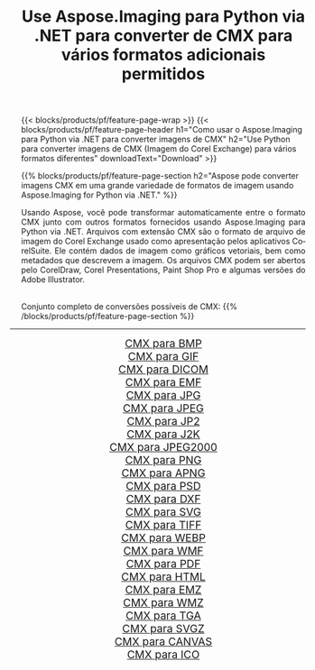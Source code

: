 ﻿---
title: Use Aspose.Imaging para Python via .NET para converter de CMX para vários formatos adicionais permitidos 
weight: 3920
url: /pt/python-net/conversion/from/cmx/ 
lang: pt
langdirlevel: 2
locales: zh-hans,ja,it,ru,de,es,fr,nl,id,lt,pl,pt,vi,tr,ko,zh-hant,ar,hi,th,sv,cs,uk,he
description: Você pode transformar rapidamente de CMX(Imagem do Corel Exchange) em vários formatos usando Aspose.Imaging para Python via .NET.
---

{{< blocks/products/pf/feature-page-wrap >}}
{{< blocks/products/pf/feature-page-header h1="Como usar o Aspose.Imaging para Python via .NET para converter imagens de CMX" h2="Use Python para converter imagens de CMX (Imagem do Corel Exchange) para vários formatos diferentes" downloadText="Download" >}}


{{% blocks/products/pf/feature-page-section  h2="Aspose pode converter imagens CMX em uma grande variedade de formatos de imagem usando Aspose.Imaging for Python via .NET." %}}
<p align=justify>Usando Aspose, você pode transformar automaticamente entre o formato CMX junto com outros formatos fornecidos usando Aspose.Imaging para Python via .NET. Arquivos com extensão CMX são o formato de arquivo de imagem do Corel Exchange usado como apresentação pelos aplicativos CorelSuite. Ele contém dados de imagem como gráficos vetoriais, bem como metadados que descrevem a imagem. Os arquivos CMX podem ser abertos pelo CorelDraw, Corel Presentations, Paint Shop Pro e algumas versões do Adobe Illustrator.</p>
<br/>
Conjunto completo de conversões possíveis de CMX:
{{% /blocks/products/pf/feature-page-section %}}
<div class="container-fluid productfamilypage bg-gray">
    <div class="convertypes bg-gray agp-content section">
        <div class="container">
		<hr style="margin-left:-20px;"/>
		<div class="row other-converters" style="gap: 10px;font-size: 19px;text-align:center;">
		    <div class='col-md-2 other-converter remove-lp remove-rp'><a href="/imaging/pt/python-net/conversion/cmx-to-bmp/" style="padding:15px;">CMX para BMP</a></div><div class='col-md-2 other-converter remove-lp remove-rp'><a href="/imaging/pt/python-net/conversion/cmx-to-gif/" style="padding:15px;">CMX para GIF</a></div><div class='col-md-2 other-converter remove-lp remove-rp'><a href="/imaging/pt/python-net/conversion/cmx-to-dicom/" style="padding:15px;">CMX para DICOM</a></div><div class='col-md-2 other-converter remove-lp remove-rp'><a href="/imaging/pt/python-net/conversion/cmx-to-emf/" style="padding:15px;">CMX para EMF</a></div><div class='col-md-2 other-converter remove-lp remove-rp'><a href="/imaging/pt/python-net/conversion/cmx-to-jpg/" style="padding:15px;">CMX para JPG</a></div><div class='col-md-2 other-converter remove-lp remove-rp'><a href="/imaging/pt/python-net/conversion/cmx-to-jpeg/" style="padding:15px;">CMX para JPEG</a></div><div class='col-md-2 other-converter remove-lp remove-rp'><a href="/imaging/pt/python-net/conversion/cmx-to-jp2/" style="padding:15px;">CMX para JP2</a></div><div class='col-md-2 other-converter remove-lp remove-rp'><a href="/imaging/pt/python-net/conversion/cmx-to-j2k/" style="padding:15px;">CMX para J2K</a></div><div class='col-md-2 other-converter remove-lp remove-rp'><a href="/imaging/pt/python-net/conversion/cmx-to-jpeg2000/" style="padding:15px;">CMX para JPEG2000</a></div><div class='col-md-2 other-converter remove-lp remove-rp'><a href="/imaging/pt/python-net/conversion/cmx-to-png/" style="padding:15px;">CMX para PNG</a></div><div class='col-md-2 other-converter remove-lp remove-rp'><a href="/imaging/pt/python-net/conversion/cmx-to-apng/" style="padding:15px;">CMX para APNG</a></div><div class='col-md-2 other-converter remove-lp remove-rp'><a href="/imaging/pt/python-net/conversion/cmx-to-psd/" style="padding:15px;">CMX para PSD</a></div><div class='col-md-2 other-converter remove-lp remove-rp'><a href="/imaging/pt/python-net/conversion/cmx-to-dxf/" style="padding:15px;">CMX para DXF</a></div><div class='col-md-2 other-converter remove-lp remove-rp'><a href="/imaging/pt/python-net/conversion/cmx-to-svg/" style="padding:15px;">CMX para SVG</a></div><div class='col-md-2 other-converter remove-lp remove-rp'><a href="/imaging/pt/python-net/conversion/cmx-to-tiff/" style="padding:15px;">CMX para TIFF</a></div><div class='col-md-2 other-converter remove-lp remove-rp'><a href="/imaging/pt/python-net/conversion/cmx-to-webp/" style="padding:15px;">CMX para WEBP</a></div><div class='col-md-2 other-converter remove-lp remove-rp'><a href="/imaging/pt/python-net/conversion/cmx-to-wmf/" style="padding:15px;">CMX para WMF</a></div><div class='col-md-2 other-converter remove-lp remove-rp'><a href="/imaging/pt/python-net/conversion/cmx-to-pdf/" style="padding:15px;">CMX para PDF</a></div><div class='col-md-2 other-converter remove-lp remove-rp'><a href="/imaging/pt/python-net/conversion/cmx-to-html/" style="padding:15px;">CMX para HTML</a></div><div class='col-md-2 other-converter remove-lp remove-rp'><a href="/imaging/pt/python-net/conversion/cmx-to-emz/" style="padding:15px;">CMX para EMZ</a></div><div class='col-md-2 other-converter remove-lp remove-rp'><a href="/imaging/pt/python-net/conversion/cmx-to-wmz/" style="padding:15px;">CMX para WMZ</a></div><div class='col-md-2 other-converter remove-lp remove-rp'><a href="/imaging/pt/python-net/conversion/cmx-to-tga/" style="padding:15px;">CMX para TGA</a></div><div class='col-md-2 other-converter remove-lp remove-rp'><a href="/imaging/pt/python-net/conversion/cmx-to-svgz/" style="padding:15px;">CMX para SVGZ</a></div><div class='col-md-2 other-converter remove-lp remove-rp'><a href="/imaging/pt/python-net/conversion/cmx-to-canvas/" style="padding:15px;">CMX para CANVAS</a></div><div class='col-md-2 other-converter remove-lp remove-rp'><a href="/imaging/pt/python-net/conversion/cmx-to-ico/" style="padding:15px;">CMX para ICO</a></div>
                </div>
        </div>
    </div>
</div>
<br/>

